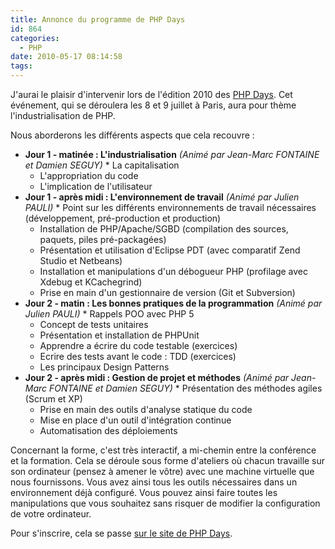 ```yaml
---
title: Annonce du programme de PHP Days
id: 864
categories:
  - PHP
date: 2010-05-17 08:14:58
tags:
---
```


J'aurai le plaisir d'intervenir lors de l'édition 2010 des [PHP Days](http://www.phpdays.com/). Cet événement, qui se déroulera les 8 et 9 juillet à Paris, aura pour thème l'industrialisation de PHP.

Nous aborderons les différents aspects que cela recouvre&nbsp;:

*   **Jour 1 - matinée&nbsp;: L'industrialisation** _(Animé par Jean-Marc FONTAINE et Damien SEGUY)_
        *   La capitalisation
    *   L'appropriation du code
    *   L'implication de l'utilisateur
*   **Jour 1 - après midi&nbsp;: L'environnement de travail** _(Animé par Julien PAULI)_
        *   Point sur les différents environnements de travail nécessaires (développement, pré-production et production)
    *   Installation de PHP/Apache/SGBD (compilation des sources, paquets, piles pré-packagées)
    *   Présentation et utilisation d'Eclipse PDT (avec comparatif Zend Studio et Netbeans)
    *   Installation et manipulations d'un débogueur PHP (profilage avec Xdebug et KCachegrind)
    *   Prise en main d'un gestionnaire de version (Git et Subversion)
*   **Jour 2 - matin&nbsp;: Les bonnes pratiques de la programmation** _(Animé par Julien PAULI)_
        *   Rappels POO avec PHP 5
    *   Concept de tests unitaires
    *   Présentation et installation de PHPUnit
    *   Apprendre a écrire du code testable (exercices)
    *   Ecrire des tests avant le code&nbsp;: TDD (exercices)
    *   Les principaux Design Patterns
*   **Jour 2 - après midi&nbsp;: Gestion de projet et méthodes** _(Animé par Jean-Marc FONTAINE et Damien SEGUY)_
        *   Présentation des méthodes agiles (Scrum et XP)
    *   Prise en main des outils d'analyse statique du code
    *   Mise en place d'un outil d'intégration continue
    *   Automatisation des déploiements 

Concernant la forme, c'est très interactif, a mi-chemin entre la conférence et la formation. Cela se déroule sous forme d'ateliers où chacun travaille sur son ordinateur (pensez à amener le vôtre) avec une machine virtuelle que nous fournissons. Vous avez ainsi tous les outils nécessaires dans un environnement déjà configuré. Vous pouvez ainsi faire toutes les manipulations que vous souhaitez sans risquer de modifier la configuration de votre ordinateur.

Pour s'inscrire, cela se passe [sur le site de PHP Days](http://www.phpdays.com/inscription.php).